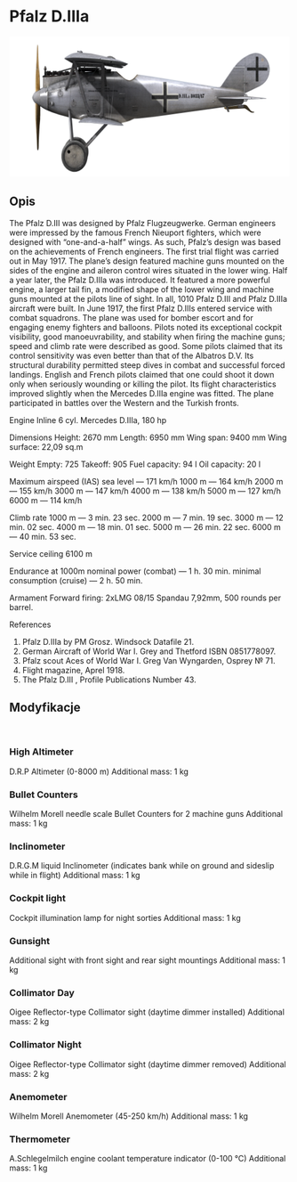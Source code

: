 ﻿# Pfalz D.IIIa

![pfalzd3a](../images/pfalzd3a.png)

## Opis

The Pfalz D.III was designed by Pfalz Flugzeugwerke. German engineers were impressed by the famous French Nieuport fighters, which were designed with “one-and-a-half” wings. As such, Pfalz’s design was based on the achievements of French engineers. The first trial flight was carried out in May 1917. The plane’s design featured machine guns mounted on the sides of the engine and aileron control wires situated in the lower wing. Half a year later, the Pfalz D.IIIa was introduced. It featured a more powerful engine, a larger tail fin, a modified shape of the lower wing and machine guns mounted at the pilots line of sight. In all, 1010 Pfalz D.III and Pfalz D.IIIa aircraft were built.
In June 1917, the first Pfalz D.IIIs entered service with combat squadrons. The plane was used for bomber escort and for engaging enemy fighters and balloons. Pilots noted its exceptional cockpit visibility, good manoeuvrability, and stability when firing the machine guns; speed and climb rate were described as good. Some pilots claimed that its control sensitivity was even better than that of the Albatros D.V. Its structural durability permitted steep dives in combat and successful forced landings. English and French pilots claimed that one could shoot it down only when seriously wounding or killing the pilot. Its flight characteristics improved slightly when the Mercedes D.IIIa engine was fitted. The plane participated in battles over the Western and the Turkish fronts.


Engine
Inline 6 cyl. Mercedes D.IIIa, 180 hp

Dimensions
Height: 2670 mm
Length: 6950 mm
Wing span: 9400 mm
Wing surface: 22,09 sq.m

Weight
Empty: 725
Takeoff: 905
Fuel capacity: 94 l
Oil capacity: 20 l

Maximum airspeed (IAS)
sea level — 171 km/h
1000 m — 164 km/h
2000 m — 155 km/h
3000 m — 147 km/h
4000 m — 138 km/h
5000 m — 127 km/h
6000 m — 114 km/h

Climb rate
1000 m —  3 min. 23 sec.
2000 m —  7 min. 19 sec.
3000 m — 12 min. 02 sec.
4000 m — 18 min. 01 sec.
5000 m — 26 min. 22 sec.
6000 m — 40 min. 53 sec.

Service ceiling 6100 m

Endurance at 1000m
nominal power (combat) — 1 h. 30 min.
minimal consumption (cruise) — 2 h. 50 min.

Armament
Forward firing: 2хLMG 08/15 Spandau 7,92mm, 500 rounds per barrel.

References
1) Pfalz D.IIIa by PM Grosz. Windsock Datafile 21.
2) German Aircraft of World War I. Grey and Thetford ISBN 0851778097.
3) Pfalz scout Aces of World War I.  Greg Van Wyngarden, Osprey № 71.
4) Flight magazine, Aprel 1918.
5) The Pfalz D.III , Profile Publications Number 43.

## Modyfikacje
﻿

### High Altimeter

D.R.P Altimeter (0-8000 m)
Additional mass: 1 kg
﻿

### Bullet Counters

Wilhelm Morell needle scale Bullet Counters for 2 machine guns
Additional mass: 1 kg
﻿

### Inclinometer

D.R.G.M liquid Inclinometer (indicates bank while on ground and sideslip while in flight)
Additional mass: 1 kg
﻿

### Cockpit light

Cockpit illumination lamp for night sorties
Additional mass: 1 kg
﻿

### Gunsight

Additional sight with front sight and rear sight mountings
Additional mass: 1 kg
﻿

### Collimator Day

Oigee Reflector-type Collimator sight (daytime dimmer installed)
Additional mass: 2 kg
﻿

### Collimator Night

Oigee Reflector-type Collimator sight (daytime dimmer removed)
Additional mass: 2 kg
﻿

### Anemometer

Wilhelm Morell Anemometer (45-250 km/h)
Additional mass: 1 kg


### Thermometer

A.Schlegelmilch engine coolant temperature indicator (0-100 °C)
Additional mass: 1 kg
